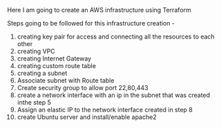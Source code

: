 Here I am going to create an AWS infrastructure using Terraform

Steps going to be followed for this infrastructure creation - 

1. creating key pair for access and connecting all the resources to each other
2. creating VPC
3. creating Internet Gateway
4. creating custom route table
5. creating a subnet
6. Associate subnet with Route table 
7. Create security group to allow port 22,80,443
8. create a network interface with an ip in the subnet that was created inthe step 5
9. Assign an elastic IP to the network interface created in step 8
9. create Ubuntu server and install/enable apache2
